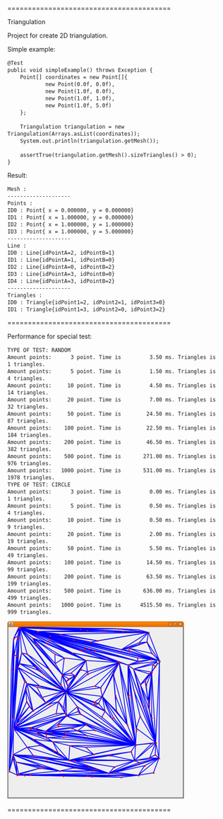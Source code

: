 ========================================

Triangulation

Project for create 2D triangulation.

Simple example:

    @Test
    public void simpleExample() throws Exception {
        Point[] coordinates = new Point[]{
                new Point(0.0f, 0.0f),
                new Point(1.0f, 0.0f),
                new Point(1.0f, 1.0f),
                new Point(1.0f, 5.0f)
        };

        Triangulation triangulation = new Triangulation(Arrays.asList(coordinates));
        System.out.println(triangulation.getMesh());

        assertTrue(triangulation.getMesh().sizeTriangles() > 0);
    }

Result:

    Mesh :
    --------------------
    Points :
    ID0 : Point{ x = 0.000000, y = 0.000000}
    ID1 : Point{ x = 1.000000, y = 0.000000}
    ID2 : Point{ x = 1.000000, y = 1.000000}
    ID3 : Point{ x = 1.000000, y = 5.000000}
    --------------------
    Line :
    ID0 : Line{idPointA=2, idPointB=1}
    ID1 : Line{idPointA=1, idPointB=0}
    ID2 : Line{idPointA=0, idPointB=2}
    ID3 : Line{idPointA=3, idPointB=0}
    ID4 : Line{idPointA=3, idPointB=2}
    --------------------
    Triangles :
    ID0 : Triangle{idPoint1=2, idPoint2=1, idPoint3=0}
    ID1 : Triangle{idPoint1=3, idPoint2=0, idPoint3=2}

========================================

Performance for special test:

    TYPE OF TEST: RANDOM
    Amount points:      3 point. Time is         3.50 ms. Triangles is      1 triangles.
    Amount points:      5 point. Time is         1.50 ms. Triangles is      4 triangles.
    Amount points:     10 point. Time is         4.50 ms. Triangles is     14 triangles.
    Amount points:     20 point. Time is         7.00 ms. Triangles is     32 triangles.
    Amount points:     50 point. Time is        24.50 ms. Triangles is     87 triangles.
    Amount points:    100 point. Time is        22.50 ms. Triangles is    184 triangles.
    Amount points:    200 point. Time is        46.50 ms. Triangles is    382 triangles.
    Amount points:    500 point. Time is       271.00 ms. Triangles is    976 triangles.
    Amount points:   1000 point. Time is       531.00 ms. Triangles is   1978 triangles.
    TYPE OF TEST: CIRCLE
    Amount points:      3 point. Time is         0.00 ms. Triangles is      1 triangles.
    Amount points:      5 point. Time is         0.50 ms. Triangles is      4 triangles.
    Amount points:     10 point. Time is         0.50 ms. Triangles is      9 triangles.
    Amount points:     20 point. Time is         2.00 ms. Triangles is     19 triangles.
    Amount points:     50 point. Time is         5.50 ms. Triangles is     49 triangles.
    Amount points:    100 point. Time is        14.50 ms. Triangles is     99 triangles.
    Amount points:    200 point. Time is        63.50 ms. Triangles is    199 triangles.
    Amount points:    500 point. Time is       636.00 ms. Triangles is    499 triangles.
    Amount points:   1000 point. Time is      4515.50 ms. Triangles is    999 triangles.

![RANDOM](https://github.com/Konstantin8105/Triangulation/blob/master/triangulation/other/RANDOM.png)

========================================

